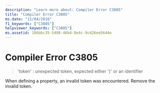 ```yaml
---
description: "Learn more about: Compiler Error C3805"
title: "Compiler Error C3805"
ms.date: "11/04/2016"
f1_keywords: ["C3805"]
helpviewer_keywords: ["C3805"]
ms.assetid: 166bbc35-5488-46b4-8e4c-9cd26ee5644e
---
```

# Compiler Error C3805

> 'token' : unexpected token, expected either '}' or an identifier

When defining a property, an invalid token was encountered. Remove the invalid token.

